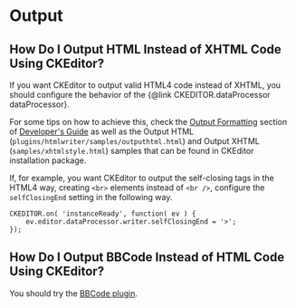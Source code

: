 <!--
Copyright (c) 2003-2016, CKSource - Frederico Knabben. All rights reserved.
For licensing, see LICENSE.md.
-->

# Output


## How Do I Output HTML Instead of XHTML Code Using CKEditor?

If you want CKEditor to output valid HTML4 code instead of XHTML, you should configure the behavior of the {@link CKEDITOR.dataProcessor dataProcessor}.

For some tips on how to achieve this, check the [Output Formatting](#!/guide/dev_output_format) section of [Developer's Guide](#!/guide/dev) as well as the Output HTML (`plugins/htmlwriter/samples/outputhtml.html`) and Output XHTML (`samples/xhtmlstyle.html`) samples that can be found in CKEditor installation package.

If, for example, you want CKEditor to output the self-closing tags in the HTML4 way, creating `<br>` elements instead of `<br />`, configure the `selfClosingEnd` setting in the following way.

	CKEDITOR.on( 'instanceReady', function( ev ) {
		ev.editor.dataProcessor.writer.selfClosingEnd = '>';
	});

## How Do I Output BBCode Instead of HTML Code Using CKEditor?

You should try the [BBCode plugin](http://ckeditor.com/addon/bbcode).